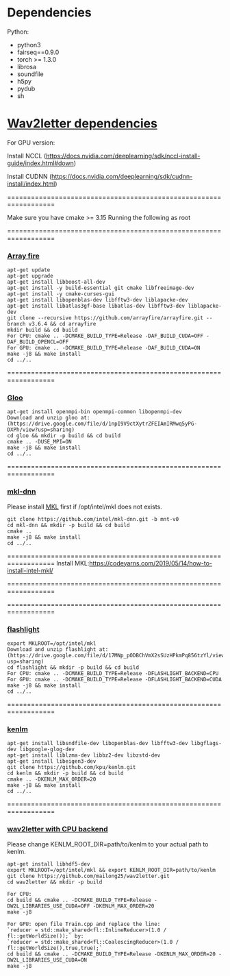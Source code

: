 # Dependencies

Python:
 - python3
 - fairseq==0.9.0
 - torch >= 1.3.0
 - librosa
 - soundfile
 - h5py
 - pydub
 - sh
 
# [Wav2letter dependencies](https://github.com/facebookresearch/wav2letter/wiki/Dependencies)

For GPU version:

Install NCCL (https://docs.nvidia.com/deeplearning/sdk/nccl-install-guide/index.html#down)

Install CUDNN (https://docs.nvidia.com/deeplearning/sdk/cudnn-install/index.html)

==================================================================

Make sure you have cmake >= 3.15
Running the following as root

==================================================================
### [Array fire](https://github.com/arrayfire/arrayfire/wiki/Build-Instructions-for-Linux)
```
apt-get update
apt-get upgrade
apt-get install libboost-all-dev
apt-get install -y build-essential git cmake libfreeimage-dev
apt-get install -y cmake-curses-gui
apt-get install libopenblas-dev libfftw3-dev liblapacke-dev
apt-get install libatlas3gf-base libatlas-dev libfftw3-dev liblapacke-dev
git clone --recursive https://github.com/arrayfire/arrayfire.git --branch v3.6.4 && cd arrayfire
mkdir build && cd build
For CPU: cmake .. -DCMAKE_BUILD_TYPE=Release -DAF_BUILD_CUDA=OFF -DAF_BUILD_OPENCL=OFF
For GPU: cmake .. -DCMAKE_BUILD_TYPE=Release -DAF_BUILD_CUDA=ON
make -j8 && make install
cd ../..
```

==================================================================
### [Gloo](https://github.com/facebookincubator/gloo.git)
```
apt-get install openmpi-bin openmpi-common libopenmpi-dev
Download and unzip gloo at: (https://drive.google.com/file/d/1npI9V9ctXytrZFEIAmIRMwq5yPG-DXPh/view?usp=sharing)
cd gloo && mkdir -p build && cd build
cmake .. -DUSE_MPI=ON
make -j8 && make install
cd ../..
```

==================================================================
### [mkl-dnn](https://github.com/intel/mkl-dnn)

Please install [MKL](https://software.intel.com/en-us/articles/intel-math-kernel-library-intel-mkl-2018-install-guide) first if /opt/intel/mkl does not exists.
```
git clone https://github.com/intel/mkl-dnn.git -b mnt-v0
cd mkl-dnn && mkdir -p build && cd build
cmake .. 
make -j8 && make install
cd ../..
```

==================================================================
Install MKL:https://codeyarns.com/2019/05/14/how-to-install-intel-mkl/

==================================================================

==================================================================
### [flashlight](https://github.com/facebookresearch/flashlight.git)
```
export MKLROOT=/opt/intel/mkl
Download and unzip flashlight at: (https://drive.google.com/file/d/17MNp_pODBChVmX2sSUzHPkmPq856tzYl/view?usp=sharing)
cd flashlight && mkdir -p build && cd build
For CPU: cmake .. -DCMAKE_BUILD_TYPE=Release -DFLASHLIGHT_BACKEND=CPU
For GPU: cmake .. -DCMAKE_BUILD_TYPE=Release -DFLASHLIGHT_BACKEND=CUDA
make -j8 && make install
cd ../..
```

==================================================================
### [kenlm](https://github.com/kpu/kenlm)
```
apt-get install libsndfile-dev libopenblas-dev libfftw3-dev libgflags-dev libgoogle-glog-dev
apt-get install liblzma-dev libbz2-dev libzstd-dev
apt-get install libeigen3-dev
git clone https://github.com/kpu/kenlm.git
cd kenlm && mkdir -p build && cd build
cmake .. -DKENLM_MAX_ORDER=20
make -j8 && make install
cd ../..
```

==================================================================
### [wav2letter with CPU backend](https://github.com/maltium/wav2letter/tree/feature/loading-from-hdf5)

Please change KENLM_ROOT_DIR=path/to/kenlm to your actual path to kenlm.
```
apt-get install libhdf5-dev
export MKLROOT=/opt/intel/mkl && export KENLM_ROOT_DIR=path/to/kenlm
git clone https://github.com/mailong25/wav2letter.git
cd wav2letter && mkdir -p build

For CPU: 
cd build && cmake .. -DCMAKE_BUILD_TYPE=Release -DW2L_LIBRARIES_USE_CUDA=OFF -DKENLM_MAX_ORDER=20
make -j8

For GPU: open file Train.cpp and replace the line:
`reducer = std::make_shared<fl::InlineReducer>(1.0 / fl::getWorldSize());` by: 
`reducer = std::make_shared<fl::CoalescingReducer>(1.0 / fl::getWorldSize(),true,true);`
cd build && cmake .. -DCMAKE_BUILD_TYPE=Release -DKENLM_MAX_ORDER=20 -DW2L_LIBRARIES_USE_CUDA=ON
make -j8
```
